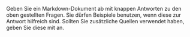 Geben Sie ein Markdown-Dokument ab mit knappen Antworten zu den oben gestellten Fragen.
Sie dürfen Beispiele benutzen, wenn diese zur Antwort hilfreich sind.
Sollten Sie zusätzliche Quellen verwendet haben, geben Sie diese mit an.
